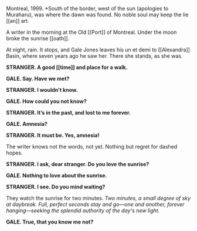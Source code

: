 Montreal, 1999. *South of the border, west of the sun (apologies to Muraharu), was where the dawn was found. No noble soul may keep the lie [[an]] art. 

A writer in the morning at the Old [[Port]] of Montreal. Under the moon broke the sunrise [[oath]].

At night, rain. It stops, and Gale Jones leaves his un et demi to [[Alexandra]] Basin, where seven years ago he saw her. There she stands, as she was.

**STRANGER. A good [[time]] and place for a walk.**

**GALE. Say. Have we met?**

**STRANGER. I wouldn’t know.**

**GALE. How could you not know?**

**STRANGER. It’s in the past, and lost to me forever.**

**GALE. Amnesia?**

**STRANGER. It must be. Yes, amnesia!**

The writer knows not the words, not yet. Nothing but regret for dashed hopes.

**STRANGER. I ask, dear stranger. Do you love the sunrise?**

**GALE. Nothing to love about the sunrise.**

**STRANGER. I see. Do you mind waiting?**

They watch the sunrise for two minutes. *Two minutes, a small degree of sky at daybreak. Full, perfect seconds stay and go—one and another, forever hanging—seeking the splendid authority of the day's new light.*

**GALE. True, that you know me not?**




